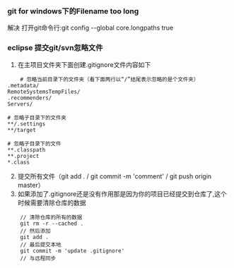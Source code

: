 ### git for windows下的Filename too long
解决
打开git命令行:git config --global core.longpaths true

### eclipse 提交git/svn忽略文件
1. 在主项目文件夹下面创建.gitignore文件内容如下
```language
	# 忽略当前目录下的文件夹（看下面两行以“/”结尾表示忽略的是个文件夹）
.metadata/
RemoteSystemsTempFiles/
.recommenders/
Servers/

# 忽略子目录下的文件夹
**/.settings
**/target

# 忽略子目录下的文件
**.classpath
**.project
*.class

```
2. 提交所有文件（git add . / git commit -m 'comment' / git push origin master）
3. 如果添加了.gitignore还是没有作用那是因为你的项目已经提交到仓库了,这个时候需要清除仓库的数据
```language
	// 清除仓库的所有的数据
	git rm -r --cached .
	// 然后添加
	git add .
	// 最后提交本地
	git commit -m 'update .gitignore'
	// 与远程同步
```
